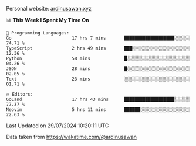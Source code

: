 Personal website: [ardinusawan.xyz](https://ardinusawan.xyz)

<!--START_SECTION:waka-->
📊 **This Week I Spent My Time On** 

```text
💬 Programming Languages: 
Go                       17 hrs 7 mins       ███████████████████░░░░░░   74.71 % 
TypeScript               2 hrs 49 mins       ███░░░░░░░░░░░░░░░░░░░░░░   12.36 % 
Python                   58 mins             █░░░░░░░░░░░░░░░░░░░░░░░░   04.26 % 
JSON                     28 mins             █░░░░░░░░░░░░░░░░░░░░░░░░   02.05 % 
Text                     23 mins             ░░░░░░░░░░░░░░░░░░░░░░░░░   01.71 % 

🔥 Editors: 
GoLand                   17 hrs 43 mins      ███████████████████░░░░░░   77.37 % 
Neovim                   5 hrs 11 mins       ██████░░░░░░░░░░░░░░░░░░░   22.63 % 
```


 Last Updated on 29/07/2024 10:20:11 UTC
<!--END_SECTION:waka-->
Data taken from https://wakatime.com/@ardinusawan
